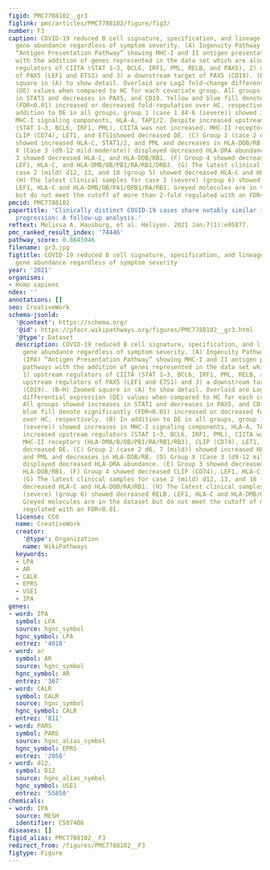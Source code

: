 ```yaml
---
figid: PMC7788102__gr3
figlink: pmc/articles/PMC7788102/figure/fig3/
number: F3
caption: COVID-19 reduced B cell signature, specification, and lineage commitment
  gene abundance regardless of symptom severity. (A) Ingenuity Pathway Analysis (IPA)
  “Antigen Presentation Pathway” showing MHC-I and II antigen presentation pathways
  with the addition of genes represented in the data set which are also 1) upstream
  regulators of CIITA (STAT 1–3, BCL6, IRF1, PML, RELB, and PAX5), 2) upstream regulators
  of PAX5 (LEF1 and ETS1) and 3) a downstream target of PAX5 (CD19). (B–H) Zoomed
  square in (A) to show detail. Overlaid are Log2 fold-change differential expression
  (DE) values when compared to HC for each covariate group. All groups showed increases
  in STAT1 and decreases in PAX5, and CD19. Yellow and blue fill denote significantly
  (FDR<0.01) increased or decreased fold-regulation over HC, respectively. (B) In
  addition to DE in all groups, group 1 (case 1 d4-6 (severe)) showed increases in
  MHC-I signaling components, HLA-A, TAP1/2. Despite increased upstream regulators
  (STAT 1–3, BCL6, IRF1, PML), CIITA was not increased. MHC-II receptors (HLA-DMA/B/OB/PB1/RA/RB1/RB3),
  CLIP (CD74), LET1, and ETS1showed decreased DE. (C) Group 2 (case 2 d6, 7 (mild))
  showed increased HLA-C, STAT1/2, and PML and decreases in HLA-DOB/RB. (D) Group
  X (Case 3 (d9-12 mild-moderate)) displayed decreased HLA-DRA abundance. (E) Group
  3 showed decreased HLA-C, and HLA-DOB/RB1. (F) Group 4 showed decreased CLIP (CD74),
  LEF1, HLA-C, and HLA-DMB/OB/PB1/RA/RB1/DRB3. (G) The latest clinical samples for
  case 2 (mild) d12, 13, and 18 (group 5) showed decreased HLA-C and HLA-DOB/RA/RB1.
  (H) The latest clinical samples for case 1 (severe) (group 6) showed decreased RELB,
  LEF1, HLA-C and HLA-DMB/OB/PA1/DPB1/RA/RB1. Greyed molecules are in the dataset
  but do not meet the cutoff of more than 2-fold regulated with an FDR<0.01.
pmcid: PMC7788102
papertitle: 'Clinically distinct COVID-19 cases share notably similar immune response
  progression: A follow-up analysis.'
reftext: Melissa A. Hausburg, et al. Heliyon. 2021 Jan;7(1):e05877.
pmc_ranked_result_index: '74446'
pathway_score: 0.8645946
filename: gr3.jpg
figtitle: COVID-19 reduced B cell signature, specification, and lineage commitment
  gene abundance regardless of symptom severity
year: '2021'
organisms:
- Homo sapiens
ndex: ''
annotations: []
seo: CreativeWork
schema-jsonld:
  '@context': https://schema.org/
  '@id': https://pfocr.wikipathways.org/figures/PMC7788102__gr3.html
  '@type': Dataset
  description: COVID-19 reduced B cell signature, specification, and lineage commitment
    gene abundance regardless of symptom severity. (A) Ingenuity Pathway Analysis
    (IPA) “Antigen Presentation Pathway” showing MHC-I and II antigen presentation
    pathways with the addition of genes represented in the data set which are also
    1) upstream regulators of CIITA (STAT 1–3, BCL6, IRF1, PML, RELB, and PAX5), 2)
    upstream regulators of PAX5 (LEF1 and ETS1) and 3) a downstream target of PAX5
    (CD19). (B–H) Zoomed square in (A) to show detail. Overlaid are Log2 fold-change
    differential expression (DE) values when compared to HC for each covariate group.
    All groups showed increases in STAT1 and decreases in PAX5, and CD19. Yellow and
    blue fill denote significantly (FDR<0.01) increased or decreased fold-regulation
    over HC, respectively. (B) In addition to DE in all groups, group 1 (case 1 d4-6
    (severe)) showed increases in MHC-I signaling components, HLA-A, TAP1/2. Despite
    increased upstream regulators (STAT 1–3, BCL6, IRF1, PML), CIITA was not increased.
    MHC-II receptors (HLA-DMA/B/OB/PB1/RA/RB1/RB3), CLIP (CD74), LET1, and ETS1showed
    decreased DE. (C) Group 2 (case 2 d6, 7 (mild)) showed increased HLA-C, STAT1/2,
    and PML and decreases in HLA-DOB/RB. (D) Group X (Case 3 (d9-12 mild-moderate))
    displayed decreased HLA-DRA abundance. (E) Group 3 showed decreased HLA-C, and
    HLA-DOB/RB1. (F) Group 4 showed decreased CLIP (CD74), LEF1, HLA-C, and HLA-DMB/OB/PB1/RA/RB1/DRB3.
    (G) The latest clinical samples for case 2 (mild) d12, 13, and 18 (group 5) showed
    decreased HLA-C and HLA-DOB/RA/RB1. (H) The latest clinical samples for case 1
    (severe) (group 6) showed decreased RELB, LEF1, HLA-C and HLA-DMB/OB/PA1/DPB1/RA/RB1.
    Greyed molecules are in the dataset but do not meet the cutoff of more than 2-fold
    regulated with an FDR<0.01.
  license: CC0
  name: CreativeWork
  creator:
    '@type': Organization
    name: WikiPathways
  keywords:
  - LPA
  - AR
  - CALR
  - EPRS
  - USE1
  - IPA
genes:
- word: IPA
  symbol: LPA
  source: hgnc_symbol
  hgnc_symbol: LPA
  entrez: '4018'
- word: ar
  symbol: AR
  source: hgnc_symbol
  hgnc_symbol: AR
  entrez: '367'
- word: CALR
  symbol: CALR
  source: hgnc_symbol
  hgnc_symbol: CALR
  entrez: '811'
- word: PARS
  symbol: PARS
  source: hgnc_alias_symbol
  hgnc_symbol: EPRS
  entrez: '2058'
- word: d12,
  symbol: D12
  source: hgnc_alias_symbol
  hgnc_symbol: USE1
  entrez: '55850'
chemicals:
- word: IPA
  source: MESH
  identifier: C507406
diseases: []
figid_alias: PMC7788102__F3
redirect_from: /figures/PMC7788102__F3
figtype: Figure
---
```

